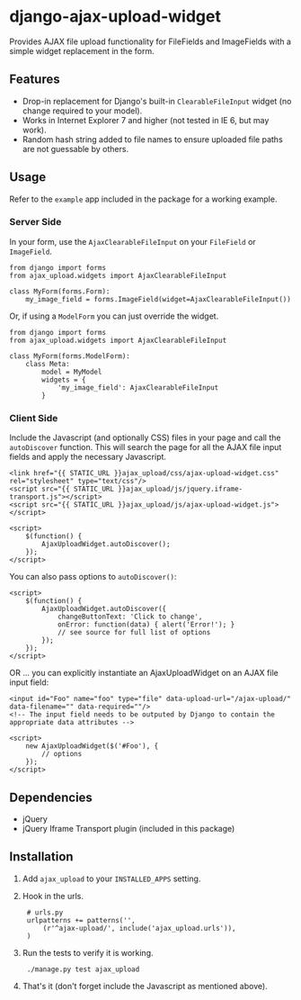 django-ajax-upload-widget
=========================

Provides AJAX file upload functionality for FileFields and ImageFields with a simple widget replacement in the form.


Features
--------

* Drop-in replacement for Django's built-in `ClearableFileInput` widget (no change required to your model).
* Works in Internet Explorer 7 and higher (not tested in IE 6, but may work).
* Random hash string added to file names to ensure uploaded file paths are not guessable by others.


Usage
-----

Refer to the `example` app included in the package for a working example.

### Server Side

In your form, use the `AjaxClearableFileInput` on your `FileField` or `ImageField`.

    from django import forms
    from ajax_upload.widgets import AjaxClearableFileInput

    class MyForm(forms.Form):
        my_image_field = forms.ImageField(widget=AjaxClearableFileInput())


Or, if using a `ModelForm` you can just override the widget.

    from django import forms
    from ajax_upload.widgets import AjaxClearableFileInput

    class MyForm(forms.ModelForm):
        class Meta:
            model = MyModel
            widgets = {
                'my_image_field': AjaxClearableFileInput
            }


### Client Side

Include the Javascript (and optionally CSS) files in your page and call the `autoDiscover` function.
This will search the page for all the AJAX file input fields and apply the necessary Javascript.

    <link href="{{ STATIC_URL }}ajax_upload/css/ajax-upload-widget.css" rel="stylesheet" type="text/css"/>
    <script src="{{ STATIC_URL }}ajax_upload/js/jquery.iframe-transport.js"></script>
    <script src="{{ STATIC_URL }}ajax_upload/js/ajax-upload-widget.js"></script>

    <script>
        $(function() {
            AjaxUploadWidget.autoDiscover();
        });
    </script>


You can also pass options to `autoDiscover()`:


    <script>
        $(function() {
            AjaxUploadWidget.autoDiscover({
                changeButtonText: 'Click to change',
                onError: function(data) { alert('Error!'); }
                // see source for full list of options
            });
        });
    </script>


OR ... you can explicitly instantiate an AjaxUploadWidget on an AJAX file input field:

    <input id="Foo" name="foo" type="file" data-upload-url="/ajax-upload/" data-filename="" data-required=""/>
    <!-- The input field needs to be outputed by Django to contain the appropriate data attributes -->

    <script>
        new AjaxUploadWidget($('#Foo'), {
            // options
        });
    </script>



Dependencies
------------
* jQuery
* jQuery Iframe Transport plugin (included in this package)


Installation
------------

1. Add `ajax_upload` to your `INSTALLED_APPS` setting.

1. Hook in the urls.

        # urls.py
        urlpatterns += patterns('',
            (r'^ajax-upload/', include('ajax_upload.urls')),
        )

1. Run the tests to verify it is working.

        ./manage.py test ajax_upload

1. That's it (don't forget include the Javascript as mentioned above).
